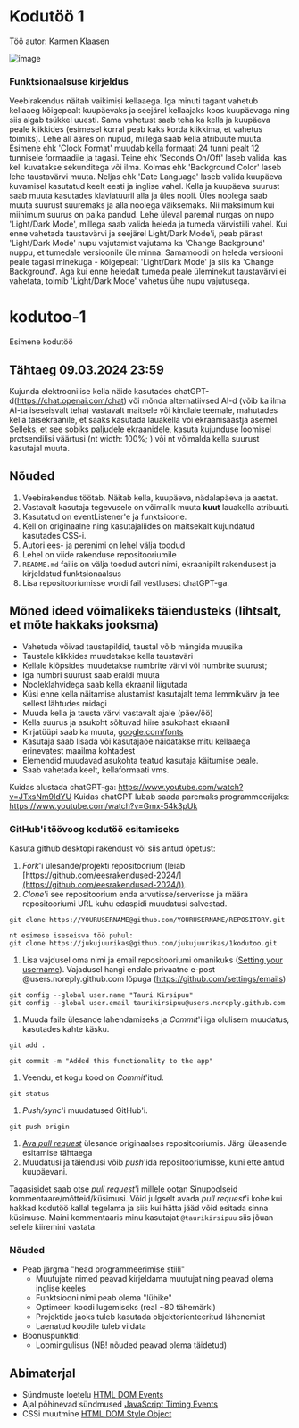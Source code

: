 # Kodutöö 1
Töö autor: Karmen Klaasen

![image](https://github.com/kklaasen1/kodutoo-1/assets/146342698/55c2cebe-f023-4c63-859f-1e162288f46c)

### Funktsionaalsuse kirjeldus

Veebirakendus näitab vaikimisi kellaaega. Iga minuti tagant vahetub kellaaeg kõigepealt kuupäevaks ja seejärel kellaajaks koos kuupäevaga ning siis algab tsükkel uuesti. Sama vahetust saab teha ka kella ja kuupäeva peale klikkides (esimesel korral peab kaks korda klikkima, et vahetus toimiks). Lehe all ääres on nupud, millega saab kella atribuute muuta. Esimene ehk 'Clock Format' muudab kella formaati 24 tunni pealt 12 tunnisele formaadile ja tagasi. Teine ehk 'Seconds On/Off' laseb valida, kas kell kuvatakse sekunditega või ilma. Kolmas ehk 'Background Color' laseb lehe taustavärvi muuta. Neljas ehk 'Date Language' laseb valida kuupäeva kuvamisel kasutatud keelt eesti ja inglise vahel. Kella ja kuupäeva suurust saab muuta kasutades klaviatuuril alla ja üles nooli. Üles noolega saab muuta suurust suuremaks ja alla noolega väiksemaks. Nii maksimum kui miinimum suurus on paika pandud. Lehe üleval paremal nurgas on nupp 'Light/Dark Mode', millega saab valida heleda ja tumeda värvistiili vahel. Kui enne vahetada taustavärvi ja seejärel Light/Dark Mode'i, peab pärast 'Light/Dark Mode' nupu vajutamist vajutama ka 'Change Background' nuppu, et tumedale versioonile üle minna. Samamoodi on heleda versiooni peale tagasi minekuga - kõigepealt 'Light/Dark Mode' ja siis ka 'Change Background'. Aga kui enne heledalt tumeda peale üleminekut taustavärvi ei vahetata, toimib 'Light/Dark Mode' vahetus ühe nupu vajutusega. 

# kodutoo-1
Esimene kodutöö

## Tähtaeg 09.03.2024 23:59

Kujunda elektroonilise kella näide kasutades chatGPT-d(https://chat.openai.com/chat) või mõnda alternatiivsed AI-d (võib ka ilma AI-ta iseseisvalt teha) vastavalt maitsele või kindlale teemale, mahutades kella täisekraanile, et saaks kasutada lauakella või ekraanisäästja asemel. Selleks, et see sobiks paljudele ekraanidele, kasuta kujunduse loomisel protsendilisi väärtusi (nt width: 100%; ) või nt võimalda kella suurust kasutajal muuta. 


## Nõuded

1. Veebirakendus töötab. Näitab kella, kuupäeva, nädalapäeva ja aastat.
1. Vastavalt kasutaja tegevusele on võimalik muuta **kuut** lauakella atribuuti.
1. Kasutatud on eventListener'e ja funktsioone.
1. Kell on originaalne ning kasutajaliides on maitsekalt kujundatud kasutades CSS-i. 
1. Autori ees- ja perenimi on lehel välja toodud
1. Lehel on viide rakenduse repositooriumile
1. `README.md` failis on välja toodud autori nimi, ekraanipilt rakendusest ja kirjeldatud funktsionaalsus
1. Lisa repositooriumisse wordi fail vestlusest chatGPT-ga. 

## Mõned ideed võimalikeks täiendusteks (lihtsalt, et mõte hakkaks jooksma)

* Vahetuda võivad taustapildid, taustal võib mängida muusika
* Taustale klikkides muudetakse kella taustaväri
* Kellale klõpsides muudetakse numbrite värvi või numbrite suurust;
* Iga numbri suurust saab eraldi muuta
* Nooleklahvidega saab kella ekraanil liigutada
* Küsi enne kella näitamise alustamist kasutajalt tema lemmikvärv ja tee sellest lähtudes midagi
* Muuda kella ja tausta värvi vastavalt ajale (päev/öö)
* Kella suurus ja asukoht sõltuvad hiire asukohast ekraanil
* Kirjatüüpi saab ka muuta, [google.com/fonts](https://www.google.com/fonts)
* Kasutaja saab lisada või kasutajaöe näidatakse mitu kellaaega erinevatest maailma kohtadest
* Elemendid muudavad asukohta teatud kasutaja käitumise peale.
* Saab vahetada keelt, kellaformaati vms.


Kuidas alustada chatGPT-ga: https://www.youtube.com/watch?v=JTxsNm9IdYU
Kuidas chatGPT lubab saada paremaks programmeerijaks: https://www.youtube.com/watch?v=Gmx-54k3pUk


### GitHub'i töövoog kodutöö esitamiseks

Kasuta github desktopi rakendust või siis antud õpetust: 

1. *Fork*'i ülesande/projekti repositoorium (leiab [https://github.com/eesrakendused-2024/](https://github.com/eesrakendused-2024/)).
1. *Clone*'i see repositoorium enda arvutisse/serverisse ja määra repositooriumi URL kuhu edaspidi muudatusi salvestad.
  ```
  git clone https://YOURUSERNAME@github.com/YOURUSERNAME/REPOSITORY.git

  nt esimese iseseisva töö puhul:
  git clone https://jukujuurikas@github.com/jukujuurikas/1kodutoo.git
  ```
1. Lisa vajdusel oma nimi ja email repositooriumi omanikuks ([Setting your username](https://help.github.com/articles/setting-your-username-in-git/)). Vajadusel hangi endale privaatne e-post @users.noreply.github.com lõpuga (https://github.com/settings/emails)
  ```
  git config --global user.name "Tauri Kirsipuu"
  git config --global user.email taurikirsipuu@users.noreply.github.com
  ```
1. Muuda faile ülesande lahendamiseks ja *Commit*'i iga olulisem muudatus, kasutades kahte käsku.
  ```
  git add .
  ```
  ```
  git commit -m "Added this functionality to the app"
  ```
1. Veendu, et kogu kood on *Commit*'itud.
  ```
  git status
  ```
1. *Push/sync*'i muudatused GitHub'i.
  ```
  git push origin
  ```
1. [Ava *pull request*](https://help.github.com/articles/creating-a-pull-request) ülesande originaalses repositooriumis. Järgi üleasende esitamise tähtaega
1. Muudatusi ja täiendusi võib *push*'ida repositooriumisse, kuni ette antud kuupäevani.

Tagasisidet saab otse *pull request*'i millele ootan Sinupoolseid kommentaare/mõtteid/küsimusi. Võid julgselt avada *pull request*'i kohe kui hakkad kodutöö kallal tegelama ja siis kui hätta jääd võid esitada sinna küsimuse. Maini kommentaaris minu kasutajat `@taurikirsipuu` siis jõuan sellele kiiremini vastata.

### Nõuded

* Peab järgma "head programmeerimise stiili"
    * Muutujate nimed peavad kirjeldama muutujat ning peavad olema inglise keeles
    * Funktsiooni nimi peab olema "lühike"
    * Optimeeri koodi lugemiseks (real ~80 tähemärki)
    * Projektide jaoks tuleb kasutada objektorienteeritud lähenemist
    * Laenatud koodile tuleb viidata
* Boonuspunktid:
    * Loomingulisus (NB! nõuded peavad olema täidetud)


## Abimaterjal

* Sündmuste loetelu [HTML DOM Events](http://www.w3schools.com/jsref/dom_obj_event.asp)
* Ajal põhinevad sündmused [JavaScript Timing Events](http://www.w3schools.com/js/js_timing.asp)
* CSSi muutmine [HTML DOM Style Object](http://www.w3schools.com/jsref/dom_obj_style.asp)
